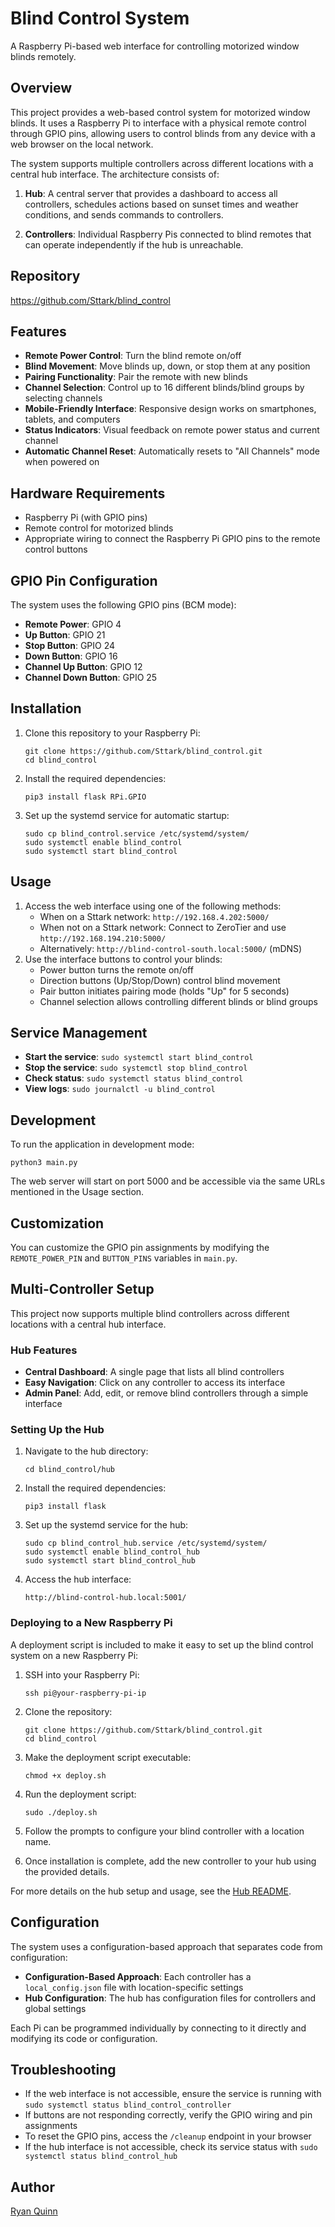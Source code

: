 # Blind Control System

A Raspberry Pi-based web interface for controlling motorized window blinds remotely.

## Overview

This project provides a web-based control system for motorized window blinds. It uses a Raspberry Pi to interface with a physical remote control through GPIO pins, allowing users to control blinds from any device with a web browser on the local network.

The system supports multiple controllers across different locations with a central hub interface. The architecture consists of:

1. **Hub**: A central server that provides a dashboard to access all controllers, schedules actions based on sunset times and weather conditions, and sends commands to controllers.

2. **Controllers**: Individual Raspberry Pis connected to blind remotes that can operate independently if the hub is unreachable.

## Repository

https://github.com/Sttark/blind_control

## Features

- **Remote Power Control**: Turn the blind remote on/off
- **Blind Movement**: Move blinds up, down, or stop them at any position
- **Pairing Functionality**: Pair the remote with new blinds
- **Channel Selection**: Control up to 16 different blinds/blind groups by selecting channels
- **Mobile-Friendly Interface**: Responsive design works on smartphones, tablets, and computers
- **Status Indicators**: Visual feedback on remote power status and current channel
- **Automatic Channel Reset**: Automatically resets to "All Channels" mode when powered on

## Hardware Requirements

- Raspberry Pi (with GPIO pins)
- Remote control for motorized blinds
- Appropriate wiring to connect the Raspberry Pi GPIO pins to the remote control buttons

## GPIO Pin Configuration

The system uses the following GPIO pins (BCM mode):

- **Remote Power**: GPIO 4
- **Up Button**: GPIO 21
- **Stop Button**: GPIO 24
- **Down Button**: GPIO 16
- **Channel Up Button**: GPIO 12
- **Channel Down Button**: GPIO 25

## Installation

1. Clone this repository to your Raspberry Pi:
   ```
   git clone https://github.com/Sttark/blind_control.git
   cd blind_control
   ```

2. Install the required dependencies:
   ```
   pip3 install flask RPi.GPIO
   ```

3. Set up the systemd service for automatic startup:
   ```
   sudo cp blind_control.service /etc/systemd/system/
   sudo systemctl enable blind_control
   sudo systemctl start blind_control
   ```

## Usage

1. Access the web interface using one of the following methods:
   - When on a Sttark network: `http://192.168.4.202:5000/`
   - When not on a Sttark network: Connect to ZeroTier and use `http://192.168.194.210:5000/`
   - Alternatively: `http://blind-control-south.local:5000/` (mDNS)
2. Use the interface buttons to control your blinds:
   - Power button turns the remote on/off
   - Direction buttons (Up/Stop/Down) control blind movement
   - Pair button initiates pairing mode (holds "Up" for 5 seconds)
   - Channel selection allows controlling different blinds or blind groups

## Service Management

- **Start the service**: `sudo systemctl start blind_control`
- **Stop the service**: `sudo systemctl stop blind_control`
- **Check status**: `sudo systemctl status blind_control`
- **View logs**: `sudo journalctl -u blind_control`

## Development

To run the application in development mode:

```
python3 main.py
```

The web server will start on port 5000 and be accessible via the same URLs mentioned in the Usage section.

## Customization

You can customize the GPIO pin assignments by modifying the `REMOTE_POWER_PIN` and `BUTTON_PINS` variables in `main.py`.

## Multi-Controller Setup

This project now supports multiple blind controllers across different locations with a central hub interface.

### Hub Features

- **Central Dashboard**: A single page that lists all blind controllers
- **Easy Navigation**: Click on any controller to access its interface
- **Admin Panel**: Add, edit, or remove blind controllers through a simple interface

### Setting Up the Hub

1. Navigate to the hub directory:
   ```
   cd blind_control/hub
   ```

2. Install the required dependencies:
   ```
   pip3 install flask
   ```

3. Set up the systemd service for the hub:
   ```
   sudo cp blind_control_hub.service /etc/systemd/system/
   sudo systemctl enable blind_control_hub
   sudo systemctl start blind_control_hub
   ```

4. Access the hub interface:
   ```
   http://blind-control-hub.local:5001/
   ```

### Deploying to a New Raspberry Pi

A deployment script is included to make it easy to set up the blind control system on a new Raspberry Pi:

1. SSH into your Raspberry Pi:
   ```
   ssh pi@your-raspberry-pi-ip
   ```

2. Clone the repository:
   ```
   git clone https://github.com/Sttark/blind_control.git
   cd blind_control
   ```

3. Make the deployment script executable:
   ```
   chmod +x deploy.sh
   ```

4. Run the deployment script:
   ```
   sudo ./deploy.sh
   ```

5. Follow the prompts to configure your blind controller with a location name.

6. Once installation is complete, add the new controller to your hub using the provided details.

For more details on the hub setup and usage, see the [Hub README](hub/README.md).

## Configuration

The system uses a configuration-based approach that separates code from configuration:

- **Configuration-Based Approach**: Each controller has a `local_config.json` file with location-specific settings
- **Hub Configuration**: The hub has configuration files for controllers and global settings

Each Pi can be programmed individually by connecting to it directly and modifying its code or configuration.

## Troubleshooting

- If the web interface is not accessible, ensure the service is running with `sudo systemctl status blind_control_controller`
- If buttons are not responding correctly, verify the GPIO wiring and pin assignments
- To reset the GPIO pins, access the `/cleanup` endpoint in your browser
- If the hub interface is not accessible, check its service status with `sudo systemctl status blind_control_hub`

## Author

[Ryan Quinn](https://github.com/Sttark)
